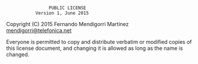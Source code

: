 

                    PUBLIC LICENSE
               Version 1, June 2015

Copyright (C) 2015 Fernando Mendigorri Martínez mendigorri@telefonica.net

Everyone is permitted to copy and distribute verbatim or modified copies of this license document, and changing it is allowed as long as the name is changed.



